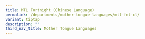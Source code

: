 ```yaml
---
title: MTL Fortnight (Chinese Language)
permalink: /departments/mother-tongue-languages/mtl-fnt-cl/
variant: tiptap
description: ""
third_nav_title: Mother Tongue Languages
---
```

